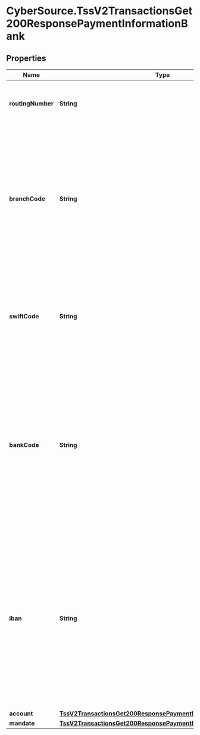 # CyberSource.TssV2TransactionsGet200ResponsePaymentInformationBank

## Properties
Name | Type | Description | Notes
------------ | ------------- | ------------- | -------------
**routingNumber** | **String** | Bank routing number. This is also called the transit number.  | [optional] 
**branchCode** | **String** | Code used to identify the branch of the customer's bank. Required for some countries if you do not or are not allowed to provide the IBAN. Use this field only when scoring a direct debit transaction.  | [optional] 
**swiftCode** | **String** | Bank's SWIFT code. You can use this field only when scoring a direct debit transaction. Required only for crossborder transactions.  | [optional] 
**bankCode** | **String** | Country-specific code used to identify the customer's bank. Required for some countries if you do not or are not allowed to provide the IBAN instead. You can use this field only when scoring a direct debit transaction.  | [optional] 
**iban** | **String** | International Bank Account Number (IBAN) for the bank account. For some countries you can provide this number instead of the traditional bank account information. You can use this field only when scoring a direct debit transaction.  | [optional] 
**account** | [**TssV2TransactionsGet200ResponsePaymentInformationBankAccount**](TssV2TransactionsGet200ResponsePaymentInformationBankAccount.md) |  | [optional] 
**mandate** | [**TssV2TransactionsGet200ResponsePaymentInformationBankMandate**](TssV2TransactionsGet200ResponsePaymentInformationBankMandate.md) |  | [optional] 


